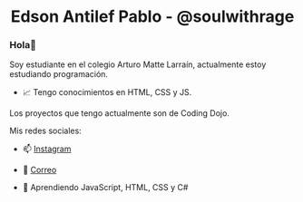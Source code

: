 <h1 align="center"![codigos](https://user-images.githubusercontent.com/101188188/185448305-7aaaeb6e-4e07-4053-a43c-e73f098cdd5c.gif)</h1>









### <h1 align="center">Edson Antilef Pablo - @soulwithrage</h1>
### Hola👋 
Soy estudiante en el colegio Arturo Matte Larraín, actualmente estoy estudiando programación.

- 📈 Tengo conocimientos en HTML, CSS y JS.

Los proyectos que tengo actualmente son de Coding Dojo.

Mis redes sociales:

- 📫 [Instagram](https://www.instagram.com/soulwithrage/)

- 📧 [Correo](mailto:@edson.antilef.torres@alumnos.sip.cl)


- 🌱 Aprendiendo JavaScript, HTML, CSS y C#

<!--
**xsoulwithrage/xsoulwithrage** is a ✨ _special_ ✨ repository because its `README.md` (this file) appears on your GitHub profile.
--!>


